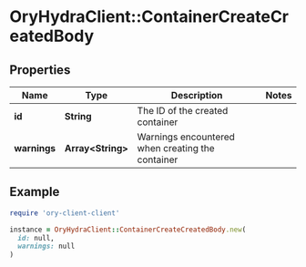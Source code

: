 # OryHydraClient::ContainerCreateCreatedBody

## Properties

| Name | Type | Description | Notes |
| ---- | ---- | ----------- | ----- |
| **id** | **String** | The ID of the created container |  |
| **warnings** | **Array&lt;String&gt;** | Warnings encountered when creating the container |  |

## Example

```ruby
require 'ory-client-client'

instance = OryHydraClient::ContainerCreateCreatedBody.new(
  id: null,
  warnings: null
)
```

